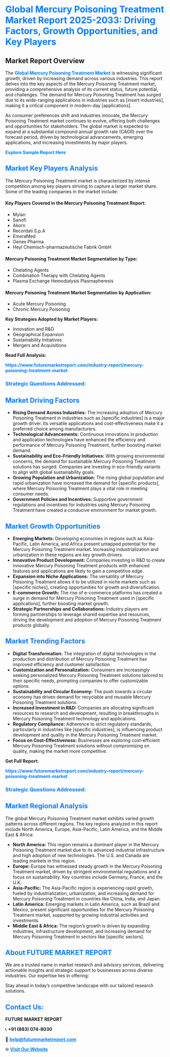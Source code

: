 <h1 style="color: #007BFF;">Global Mercury Poisoning Treatment Market Report 2025-2033: Driving Factors, Growth Opportunities, and Key Players</h1>

<section id="overview">
<h2>Market Report Overview</h2>
<p>The <a href="https://www.futuremarketreport.com/industry-report/mercury-poisoning-treatment-market" style="color: #007BFF; text-decoration: none;"><strong>Global Mercury Poisoning Treatment Market</strong></a> is witnessing significant growth, driven by increasing demand across various industries. This report delves into the key aspects of the Mercury Poisoning Treatment market, providing a comprehensive analysis of its current status, future potential, and challenges. The demand for Mercury Poisoning Treatment has surged due to its wide-ranging applications in industries such as [insert industries], making it a critical component in modern-day [applications].</p>
<p>As consumer preferences shift and industries innovate, the Mercury Poisoning Treatment market continues to evolve, offering both challenges and opportunities for stakeholders. The global market is expected to expand at a substantial compound annual growth rate (CAGR) over the forecast period, driven by technological advancements, emerging applications, and increasing investments by major players.</p>
</section>

<section id="overview">
<p><a href="https://www.futuremarketreport.com/request-sample/reportId=79047" style="color: #007BFF; text-decoration: none;"><strong>Explore Sample Report Here</strong></a></p>
</section>

<section id="key-players">
<h2 style="color: #007BFF;">Market Key Players Analysis</h2>
<p>The Mercury Poisoning Treatment market is characterized by intense competition among key players striving to capture a larger market share. Some of the leading companies in the market include:</p>
<h4>Key Players Covered in the Mercury Poisoning Treatment Report:</h4>
<ul><li>Mylan</li><li>Sanofi</li><li>Akorn</li><li>Recordati S.p.A</li><li>EmeraMed</li><li>Genex Pharma</li><li>Heyl Chemisch-pharmazeutische Fabrik GmbH</li></ul>
<h4>Mercury Poisoning Treatment Market Segmentation by Type:</h4>
<ul><li>Chelating Agents</li><li>Combination Therapy with Chelating Agents</li><li>Plasma Exchange Hemodialysis Plasmapheresis</li></ul>

<h4>Mercury Poisoning Treatment Market Segmentation by Application:</h4>
<ul><li>Acute Mercury Poisoning</li><li>Chronic Mercury Poisoning</li></ul>
<p><strong>Key Strategies Adopted by Market Players:</strong></p>
<ul>
<li>Innovation and R&D</li>
<li>Geographical Expansion</li>
<li>Sustainability Initiatives</li>
<li>Mergers and Acquisitions</li>
</ul>
</section>

<section>
<p><strong>Read Full Analysis: </strong></p><a href="https://www.futuremarketreport.com/industry-report/mercury-poisoning-treatment-market" style="color: #007BFF; text-decoration: none;"><strong>https://www.futuremarketreport.com/industry-report/mercury-poisoning-treatment-market</strong></a>
<h3 style="color: #007BFF;">Strategic Questions Addressed:</h3>
</section>

<section id="driving-factors">
<h2 style="color: #007BFF;">Market Driving Factors</h2>
<ul>
<li><strong>Rising Demand Across Industries:</strong> The increasing adoption of Mercury Poisoning Treatment in industries such as [specific industries] is a major growth driver. Its versatile applications and cost-effectiveness make it a preferred choice among manufacturers.</li>
<li><strong>Technological Advancements:</strong> Continuous innovations in production and application technologies have enhanced the efficiency and performance of Mercury Poisoning Treatment, further boosting market demand.</li>
<li><strong>Sustainability and Eco-Friendly Initiatives:</strong> With growing environmental concerns, the demand for sustainable Mercury Poisoning Treatment solutions has surged. Companies are investing in eco-friendly variants to align with global sustainability goals.</li>
<li><strong>Growing Population and Urbanization:</strong> The rising global population and rapid urbanization have increased the demand for [specific products], where Mercury Poisoning Treatment plays a vital role in meeting consumer needs.</li>
<li><strong>Government Policies and Incentives:</strong> Supportive government regulations and incentives for industries using Mercury Poisoning Treatment have created a conducive environment for market growth.</li>
</ul>
</section>

<section id="growth-opportunities">
<h2 style="color: #007BFF;">Market Growth Opportunities</h2>
<ul>
<li><strong>Emerging Markets:</strong> Developing economies in regions such as Asia-Pacific, Latin America, and Africa present untapped potential for the Mercury Poisoning Treatment market. Increasing industrialization and urbanization in these regions are key growth drivers.</li>
<li><strong>Innovative Product Development:</strong> Companies investing in R&D to create innovative Mercury Poisoning Treatment products with enhanced features and applications are likely to gain a competitive edge.</li>
<li><strong>Expansion into Niche Applications:</strong> The versatility of Mercury Poisoning Treatment allows it to be utilized in niche markets such as [specific niches], creating opportunities for growth and diversification.</li>
<li><strong>E-commerce Growth:</strong> The rise of e-commerce platforms has created a surge in demand for Mercury Poisoning Treatment used in [specific applications], further boosting market growth.</li>
<li><strong>Strategic Partnerships and Collaborations:</strong> Industry players are forming partnerships to leverage shared expertise and resources, driving the development and adoption of Mercury Poisoning Treatment products globally.</li>
</ul>
</section>

<section id="trending-factors">
<h2 style="color: #007BFF;">Market Trending Factors</h2>
<ul>
<li><strong>Digital Transformation:</strong> The integration of digital technologies in the production and distribution of Mercury Poisoning Treatment has improved efficiency and customer satisfaction.</li>
<li><strong>Customization and Personalization:</strong> Consumers are increasingly seeking personalized Mercury Poisoning Treatment solutions tailored to their specific needs, prompting companies to offer customizable options.</li>
<li><strong>Sustainability and Circular Economy:</strong> The push towards a circular economy has driven demand for recyclable and reusable Mercury Poisoning Treatment solutions.</li>
<li><strong>Increased Investment in R&D:</strong> Companies are allocating significant resources to research and development, resulting in breakthroughs in Mercury Poisoning Treatment technology and applications.</li>
<li><strong>Regulatory Compliance:</strong> Adherence to strict regulatory standards, particularly in industries like [specific industries], is influencing product development and quality in the Mercury Poisoning Treatment market.</li>
<li><strong>Focus on Cost-Effectiveness:</strong> Businesses are exploring cost-efficient Mercury Poisoning Treatment solutions without compromising on quality, making the market more competitive.</li>
</ul>
</section>

<section>
<p><strong>Get Full Report: </strong></p><a href="https://www.futuremarketreport.com/industry-report/mercury-poisoning-treatment-market" style="color: #007BFF; text-decoration: none;"><strong>https://www.futuremarketreport.com/industry-report/mercury-poisoning-treatment-market</strong></a>
<h3 style="color: #007BFF;">Strategic Questions Addressed:</h3>
</section>


<section id="regional-analysis">
<h2 style="color: #007BFF;">Market Regional Analysis</h2>
<p>The global Mercury Poisoning Treatment market exhibits varied growth patterns across different regions. The key regions analyzed in this report include North America, Europe, Asia-Pacific, Latin America, and the Middle East & Africa:</p>
<ul>
<li><strong>North America:</strong> This region remains a dominant player in the Mercury Poisoning Treatment market due to its advanced industrial infrastructure and high adoption of new technologies. The U.S. and Canada are leading markets in this region.</li>
<li><strong>Europe:</strong> Europe has witnessed steady growth in the Mercury Poisoning Treatment market, driven by stringent environmental regulations and a focus on sustainability. Key countries include Germany, France, and the U.K.</li>
<li><strong>Asia-Pacific:</strong> The Asia-Pacific region is experiencing rapid growth, fueled by industrialization, urbanization, and increasing demand for Mercury Poisoning Treatment in countries like China, India, and Japan.</li>
<li><strong>Latin America:</strong> Emerging markets in Latin America, such as Brazil and Mexico, present significant opportunities for the Mercury Poisoning Treatment market, supported by growing industrial activities and investments.</li>
<li><strong>Middle East & Africa:</strong> The region’s growth is driven by expanding industries, infrastructure development, and increasing demand for Mercury Poisoning Treatment in sectors like [specific sectors].</li>
</ul>
</section>

<footer>
<h2 style="color: #007BFF;">About FUTURE MARKET REPORT</h2>
<p>We are a trusted name in market research and advisory services, delivering actionable insights and strategic support to businesses across diverse industries. Our expertise lies in offering:</p>

<p>Stay ahead in today’s competitive landscape with our tailored research solutions.</p>

<h2 style="color: #007BFF;">Contact Us:</h2>
<p><strong>FUTURE MARKET REPORT</strong></p>
<p>📞 <strong>+91 (883) 074-8030</strong></p>
<p>📧 <strong><a href="mailto:help@futuremarketreport.com" style="color: #007BFF;">help@futuremarketreport.com</a></strong></p>
<p>🌐 <strong><a href="https://www.futuremarketreport.com/" style="color: #007BFF;">Visit Our Website</a></strong></p>
</footer>
